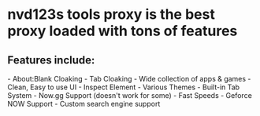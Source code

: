 <h1>nvd123s tools proxy is the best proxy loaded with tons of features</h1>

<h2>Features include:</h2>
- About:Blank Cloaking
- Tab Cloaking
- Wide collection of apps & games
- Clean, Easy to use UI
- Inspect Element
- Various Themes
- Built-in Tab System
- Now.gg Support (doesn't work for some)
- Fast Speeds
- Geforce NOW Support
- Custom search engine support
